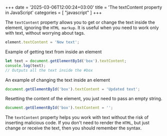 +++
date = '2025-03-06T12:00:24+03:00'
title = 'The textContent property in JavaScript'
categories = [ "javascript" ]
+++

The `textContent` property allows you to get or change the text inside the element, ignoring the `HTML markup`. It is useful when you need to work only with text, without worrying about tags.

```js
element.textContent = 'New text';
```

Example of getting text from inside an element

```js
let text = document.getElementById('box').textContent;
console.log(text);
// Outputs all the text inside the #box
```

An example of changing the text inside an element

```js
document.getElementById('box').textContent = 'Updated text';
```

Resetting the content of the element, you just need to pass an empty string.

```js
document.getElementById('box').textContent = '';
```

 The `textContent` property helps you work with text without the risk of inserting malicious code. If you don't need to render the `HTML`, but just change or receive the text, then you should remember the syntax.